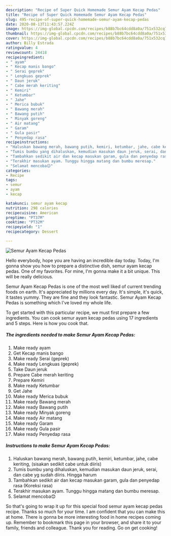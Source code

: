 ```yaml
---
description: "Recipe of Super Quick Homemade Semur Ayam Kecap Pedas"
title: "Recipe of Super Quick Homemade Semur Ayam Kecap Pedas"
slug: 495-recipe-of-super-quick-homemade-semur-ayam-kecap-pedas
date: 2020-08-13T11:43:57.224Z
image: https://img-global.cpcdn.com/recipes/b88b7bc64cdd8a0a/751x532cq70/semur-ayam-kecap-pedas-foto-resep-utama.jpg
thumbnail: https://img-global.cpcdn.com/recipes/b88b7bc64cdd8a0a/751x532cq70/semur-ayam-kecap-pedas-foto-resep-utama.jpg
cover: https://img-global.cpcdn.com/recipes/b88b7bc64cdd8a0a/751x532cq70/semur-ayam-kecap-pedas-foto-resep-utama.jpg
author: Billy Estrada
ratingvalue: 4
reviewcount: 24418
recipeingredient:
- " ayam"
- " Kecap manis bango"
- " Serai geprek"
- " Lengkuas geprek"
- " Daun jeruk"
- " Cabe merah keriting"
- " Kemiri"
- " Ketumbar"
- " Jahe"
- " Merica bubuk"
- " Bawang merah"
- " Bawang putih"
- " Minyak goreng"
- " Air matang"
- " Garam"
- " Gula pasir"
- " Penyedap rasa"
recipeinstructions:
- "Haluskan bawang merah, bawang putih, kemiri, ketumbar, jahe, cabe keriting, (sisakan sedikit cabe untuk diiris)"
- "Tumis bumbu yang dihaluskan, kemudian masukan daun jeruk, serai, dan cabe yg sudah diiris. Hingga harum"
- "Tambahkan sedikit air dan kecap masukan garam, gula dan penyedap rasa (Koreksi rasa)"
- "Terakhir masukan ayam. Tunggu hingga matang dan bumbu meresap."
- "Selamat mencoba😊"
categories:
- Recipe
tags:
- semur
- ayam
- kecap

katakunci: semur ayam kecap 
nutrition: 298 calories
recipecuisine: American
preptime: "PT37M"
cooktime: "PT32M"
recipeyield: "1"
recipecategory: Dessert

---
```



![Semur Ayam Kecap Pedas](https://img-global.cpcdn.com/recipes/b88b7bc64cdd8a0a/751x532cq70/semur-ayam-kecap-pedas-foto-resep-utama.jpg)

Hello everybody, hope you are having an incredible day today. Today, I'm gonna show you how to prepare a distinctive dish, semur ayam kecap pedas. One of my favorites. For mine, I'm gonna make it a bit unique. This will be really delicious.

Semur Ayam Kecap Pedas is one of the most well liked of current trending foods on earth. It's appreciated by millions every day. It's simple, it's quick, it tastes yummy. They are fine and they look fantastic. Semur Ayam Kecap Pedas is something which I've loved my whole life.




To get started with this particular recipe, we must first prepare a few ingredients. You can cook semur ayam kecap pedas using 17 ingredients and 5 steps. Here is how you cook that.

<!--inarticleads1-->

##### The ingredients needed to make Semur Ayam Kecap Pedas:

1. Make ready  ayam
1. Get  Kecap manis bango
1. Make ready  Serai (geprek)
1. Make ready  Lengkuas (geprek)
1. Take  Daun jeruk
1. Prepare  Cabe merah keriting
1. Prepare  Kemiri
1. Make ready  Ketumbar
1. Get  Jahe
1. Make ready  Merica bubuk
1. Make ready  Bawang merah
1. Make ready  Bawang putih
1. Make ready  Minyak goreng
1. Make ready  Air matang
1. Make ready  Garam
1. Make ready  Gula pasir
1. Make ready  Penyedap rasa




<!--inarticleads2-->

##### Instructions to make Semur Ayam Kecap Pedas:

1. Haluskan bawang merah, bawang putih, kemiri, ketumbar, jahe, cabe keriting, (sisakan sedikit cabe untuk diiris)
1. Tumis bumbu yang dihaluskan, kemudian masukan daun jeruk, serai, dan cabe yg sudah diiris. Hingga harum
1. Tambahkan sedikit air dan kecap masukan garam, gula dan penyedap rasa (Koreksi rasa)
1. Terakhir masukan ayam. Tunggu hingga matang dan bumbu meresap.
1. Selamat mencoba😊




So that's going to wrap it up for this special food semur ayam kecap pedas recipe. Thanks so much for your time. I am confident that you can make this at home. There is gonna be more interesting food in home recipes coming up. Remember to bookmark this page in your browser, and share it to your family, friends and colleague. Thank you for reading. Go on get cooking!
